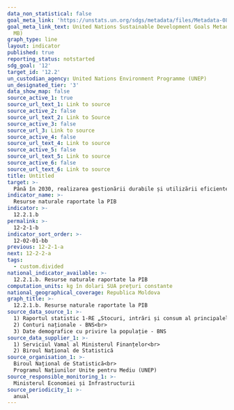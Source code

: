 ```yaml
---
data_non_statistical: false
goal_meta_link: 'https://unstats.un.org/sdgs/metadata/files/Metadata-08-04-01.pdf '
goal_meta_link_text: United Nations Sustainable Development Goals Metadata (PDF 4.0
  MB)
graph_type: line
layout: indicator
published: true
reporting_status: notstarted
sdg_goal: '12'
target_id: '12.2'
un_custodian_agency: United Nations Environment Programme (UNEP)
un_designated_tier: '3'
data_show_map: false
source_active_1: true
source_url_text_1: Link to source
source_active_2: false
source_url_text_2: Link to Source
source_active_3: false
source_url_3: Link to source
source_active_4: false
source_url_text_4: Link to source
source_active_5: false
source_url_text_5: Link to source
source_active_6: false
source_url_text_6: Link to source
title: Untitled
target: >-
  Până în 2030, realizarea gestionării durabile și utilizării eficiente a resurselor naturale
indicator_name: >-
  Resurse naturale raportate la PIB
indicator: >-
  12.2.1.b
permalink: >-
  12-2-1-b
indicator_sort_order: >-
  12-02-01-bb
previous: 12-2-1-a
next: 12-2-2-a
tags:
  - custom.divided
national_indicator_available: >-
  12.2.1.b. Resurse naturale raportate la PIB
computation_units: kg în dolari SUA prețuri constante
national_geographical_coverage: Republica Moldova
graph_title: >-
  12.2.1.b. Resurse naturale raportate la PIB
source_data_source_1: >-
  1) Raportul statistic 1-RE „Stocuri, intrări și consum al principalelor resurse de energie” - BNS<br> 
  2) Conturi naționale - BNS<br> 
  3) Date demografice cu privire la populație - BNS
source_data_supplier_1: >-
  1) Serviciul Vamal al Ministerul Finanțelor<br> 
  2) Biroul Național de Statistică
source_organisation_1: >-
  Biroul Național de Statistică<br> 
  Programul Națiunilor Unite pentru Mediu (UNEP)
source_responsible_monitoring_1: >-
  Ministerul Economiei și Infrastructurii
source_periodicity_1: >-
  anual
---
```

